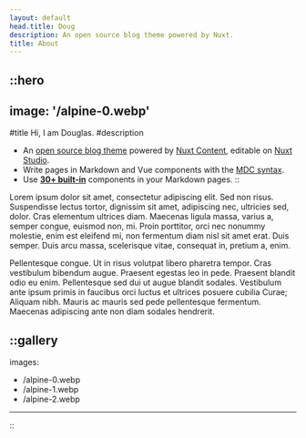 ```yaml
---
layout: default
head.title: Doug
description: An open source blog theme powered by Nuxt.
title: About
---
```


::hero
---
image: '/alpine-0.webp'
---
#title
Hi, I am Douglas.
#description
- An [open source blog theme](https://github.com/nuxt-themes/alpine) powered by [Nuxt Content](https://content.nuxtjs.org), editable on [Nuxt Studio](https://nuxt.studio).
- Write pages in Markdown and Vue components with the [MDC syntax](https://content.nuxtjs.org/guide/writing/mdc).
- Use [**30+ built-in**](https://elements.nuxt.space) components in your Markdown pages.
::

Lorem ipsum dolor sit amet, consectetur adipiscing elit. Sed non risus. Suspendisse lectus tortor, dignissim sit amet, adipiscing nec, ultricies sed, dolor. Cras elementum ultrices diam. Maecenas ligula massa, varius a, semper congue, euismod non, mi. Proin porttitor, orci nec nonummy molestie, enim est eleifend mi, non fermentum diam nisl sit amet erat. Duis semper. Duis arcu massa, scelerisque vitae, consequat in, pretium a, enim.  

Pellentesque congue. Ut in risus volutpat libero pharetra tempor. Cras vestibulum bibendum augue. Praesent egestas leo in pede. Praesent blandit odio eu enim. Pellentesque sed dui ut augue blandit sodales. Vestibulum ante ipsum primis in faucibus orci luctus et ultrices posuere cubilia Curae; Aliquam nibh. Mauris ac mauris sed pede pellentesque fermentum. Maecenas adipiscing ante non diam sodales hendrerit.

::gallery
---
images:
  - /alpine-0.webp
  - /alpine-1.webp
  - /alpine-2.webp
---
::
